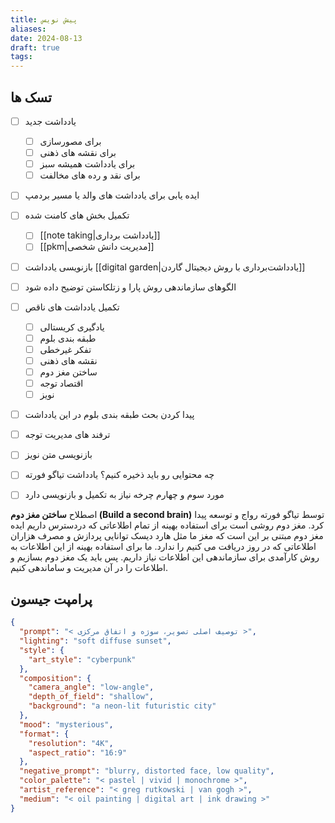 ```yaml
---
title: پیش نویس
aliases: 
date: 2024-08-13
draft: true
tags:
---
```




## تسک ها
- [ ] یادداشت جدید
	- [ ] برای مصورسازی
	- [ ] برای نقشه های ذهنی
	- [ ] برای یادداشت همیشه سبز
	- [ ] برای نقد و رده های مخالفت
- [ ] ایده یابی برای یادداشت های والد یا مسیر بردمپ
- [ ] تکمیل بخش های کامنت شده
	- [ ] [[note taking|یادداشت برداری]]
	- [ ] [[pkm|مدیریت دانش شخصی]]
- [ ] بازنویسی یادداشت [[digital garden|یادداشت‌برداری با روش دیجیتال گاردن]]
- [ ] الگوهای سازماندهی روش پارا و زتلکاستن توضیح داده شود

- [ ] تکمیل یادداشت های ناقص
	- [ ] یادگیری کریستالی
	- [ ] طبقه بندی بلوم
	- [ ] تفکر غیرخطی
	- [ ] نقشه های ذهنی
	- [ ] ساختن مغز دوم
	- [ ] اقتصاد توجه
	- [ ] نویز
- [ ] پیدا کردن بحث طبقه بندی بلوم در این یادداشت
- [ ] ترفند های مدیریت توجه
- [ ] بازنویسی متن نویز
- [ ] چه محتوایی رو باید ذخیره کنیم؟ یادداشت تیاگو فورته
- [ ] مورد سوم و چهارم چرخه نیاز به تکمیل و بازنویسی دارد





اصطلاح **ساختن مغز دوم (Build a second brain)** توسط تیاگو فورته رواج و توسعه پیدا کرد. مغز دوم روشی است برای استفاده بهینه از تمام اطلاعاتی که دردسترس داریم
ایده مغز دوم مبتنی بر این است که مغز ما مثل هارد دیسک توانایی پردازش و مصرف هزاران اطلاعاتی که در روز دریافت می کنیم را ندارد. ما برای استفاده بهینه از این اطلاعات به روش کارآمدی برای سازماندهی این اطلاعات نیاز داریم. پس باید یک مغز دوم بسازیم و اطلاعات را در آن مدیریت و ساماندهی کنیم.




## پرامپت جیسون

```json
{
  "prompt": "< توصیف اصلی تصویر، سوژه و اتفاق مرکزی >",
  "lighting": "soft diffuse sunset",
  "style": {
    "art_style": "cyberpunk"
  },
  "composition": {
    "camera_angle": "low-angle",
    "depth_of_field": "shallow",
    "background": "a neon-lit futuristic city"
  },
  "mood": "mysterious",
  "format": {
    "resolution": "4K",
    "aspect_ratio": "16:9"
  },
  "negative_prompt": "blurry, distorted face, low quality",
  "color_palette": "< pastel | vivid | monochrome >",
  "artist_reference": "< greg rutkowski | van gogh >",
  "medium": "< oil painting | digital art | ink drawing >"
}

```